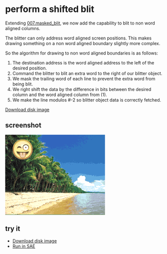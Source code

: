 perform a shifted blit
======================

Extending [007.masked_blit](../007.masked_blit), we now add the capability to blit to non word aligned columns.

The blitter can only address word aligned screen positions. This makes drawing something on a non word aligned boundary slightly more complex.

So the algorithm for drawing to non word aligned boundaries is as follows:
   1. The destination address is the word aligned address to the left of the desired position.
   2. Command the blitter to blit an extra word to the right of our blitter object.
   3. We mask the trailing word of each line to prevent the extra word from being blit.
   4. We right shift the data by the difference in bits between the desired column and the word aligned column from (1).
   5. We make the line modulos #-2 so blitter object data is correctly fetched.
   
[Download disk image](bin/shift_blit.adf?raw=true)

screenshot
----------
![Screenshot](screenshot.png?raw=true)

try it
------
  * [Download disk image](bin/shift_blit.adf?raw=true)
  * <a href="http://alpine9000.github.io/ScriptedAmigaEmulator/#amiga_examples/shift_blit.adf" target="_blank">Run in SAE</a>

